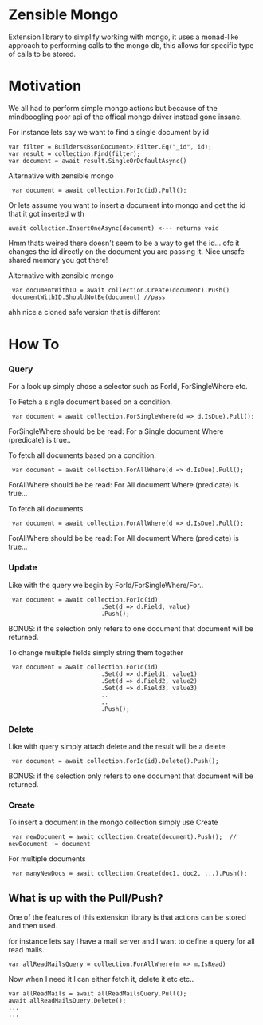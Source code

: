 # Zensible Mongo

Extension library to simplify working with mongo, it uses a monad-like approach to performing calls to the mongo db, this  allows for specific type of calls to be stored.

# Motivation
We all had to perform simple mongo actions but because of the mindboogling poor api of the offical mongo driver instead gone insane.

For instance lets say we want to find a single document by id
```
var filter = Builders<BsonDocument>.Filter.Eq("_id", id);
var result = collection.Find(filter);
var document = await result.SingleOrDefaultAsync()
```

Alternative with zensible mongo
```
 var document = await collection.ForId(id).Pull();
```

Or lets assume you want to insert a document into mongo and get the id that it got inserted with
```
await collection.InsertOneAsync(document) <--- returns void
```
Hmm thats weired there doesn't seem to be a way to get the id... ofc it changes the id directly on the document you are passing it. Nice unsafe shared memory you got there!

Alternative with zensible mongo
```
 var documentWithID = await collection.Create(document).Push()
 documentWithID.ShouldNotBe(document) //pass
```
ahh nice a cloned safe version that is different


# How To


### Query
For a look up simply chose a selector such as ForId, ForSingleWhere etc.

To Fetch a single document based on a condition.
```
 var document = await collection.ForSingleWhere(d => d.IsDue).Pull();
```
ForSingleWhere should be be read: For a Single document Where (predicate) is true..

To fetch all documents based on a condition.
```
 var document = await collection.ForAllWhere(d => d.IsDue).Pull();
```
ForAllWhere should be be read: For All document Where (predicate) is true...

To fetch all documents
```
 var document = await collection.ForAllWhere(d => d.IsDue).Pull();
```
ForAllWhere should be be read: For All document Where (predicate) is true...


### Update
Like with the query we begin by ForId/ForSingleWhere/For..
```
 var document = await collection.ForId(id)
                          .Set(d => d.Field, value)
                          .Push();
```
BONUS: if the selection only refers to one document that document will be returned.

To change multiple fields simply string them together
```
 var document = await collection.ForId(id)
                          .Set(d => d.Field1, value1)
                          .Set(d => d.Field2, value2)
                          .Set(d => d.Field3, value3)
                          ..
                          ..
                          .Push();
```


### Delete
Like with query simply attach delete and the result will be a delete
```
 var document = await collection.ForId(id).Delete().Push();
```
BONUS: if the selection only refers to one document that document will be returned.


### Create
To insert a document in the mongo collection simply use Create
```
 var newDocument = await collection.Create(document).Push();  // newDocument != document
```

For multiple documents 
```
 var manyNewDocs = await collection.Create(doc1, doc2, ...).Push();
```

## What is up with the Pull/Push?
One of the features of this extension library is that actions can be stored and then used.

for instance lets say I have a mail server and I want to define a query for all read mails.
```
var allReadMailsQuery = collection.ForAllWhere(m => m.IsRead)
```

Now when I need it I can either fetch it, delete it etc etc..
```
var allReadMails = await allReadMailsQuery.Pull(); 
await allReadMailsQuery.Delete();
...
...
```



